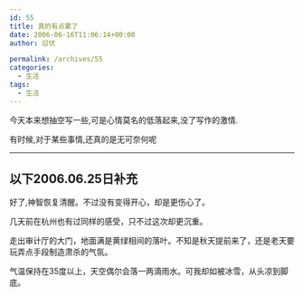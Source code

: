 ```yaml
---
id: 55
title: 真的有点累了
date: 2006-06-16T11:06:14+00:00
author: 愆伏

permalink: /archives/55
categories:
  - 生活
tags:
  - 生活
---  
```

今天本来想抽空写一些,可是心情莫名的低落起来,没了写作的激情.
  
有时候,对于某些事情,还真的是无可奈何呢

***

## 以下2006.06.25日补充

好了,神智恢复清醒。不过没有变得开心，却是更伤心了。
  
几天前在杭州也有过同样的感受，只不过这次却更沉重。
  
走出审计厅的大门，地面满是黄绿相间的落叶。不知是秋天提前来了，还是老天要玩弄点手段制造肃杀的气氛。
  
气温保持在35度以上，天空偶尔会落一两滴雨水。可我却如被冰雪，从头凉到脚底。